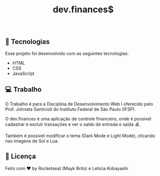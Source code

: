 <h1 align="center">
  <p>dev.finances$</p>
</h1>

<br>

## 🚀 Tecnologias

Esse projeto foi desenvolvido com as seguintes tecnologias:

- HTML
- CSS
- JavaScript

## 💻 Trabalho

O Trabalho é para a Disciplina de Desenvolvimento Web I oferecido pelo Prof. Johnata Santicioli do Instituto Federal de São Paulo (IFSP).

O dev.finances é uma aplicação de controle financeiro, onde é possível cadastrar e excluir transações e ver o saldo de entrada e saída 💰.

Também é possível modificar o tema (Dark Mode e Light Mode), clicando nas imagens de Sol e Lua.

## 📝 Licença

Feito com ♥ by Rocketseat (Mayk Brito) e Leticia Kobayashi
